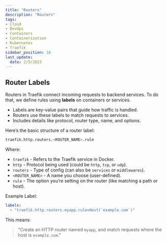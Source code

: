 ```yaml
---
title: "Routers"
description: "Routers"
tags: 
- Cloud
- DevOps
- Containers
- Containerization
- Kubernetes
- Traefik
sidebar_position: 18
last_update:
  date: 2/5/2023
---
```



## Router Labels 

Routers in Traefik connect incoming requests to backend services. To do that, we define rules using **labels** on containers or services.

- Labels are key-value pairs that guide how traffic is handled.
- Routers use these labels to match requests to services.
- Includes details like protocol, router type, name, and options.

Here’s the basic structure of a router label:

```bash
traefik.http.routers.<ROUTER_NAME>.rule
```

Where:

- `traefik` - Refers to the Traefik service in Docker.
- `http` - Protocol being used (could be `http`, `tcp`, or `udp`).
- `routers` - Type of config (can also be `services` or `middlewares`).
- `<ROUTER_NAME>` - A name you choose (user-defined).
- `rule` - The option you’re setting on the router (like matching a path or host).

Example Label:

```yaml
labels:
  - "traefik.http.routers.myapp.rule=Host(`example.com`)"
```

This means:

> "Create an HTTP router named `myapp`, and match requests where the host is `example.com`."

